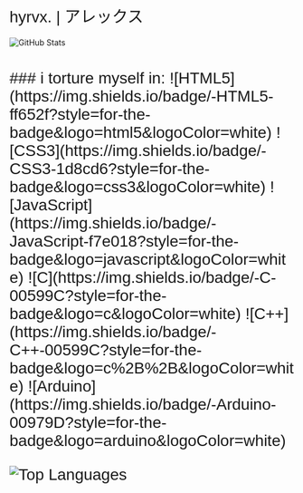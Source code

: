 <link href="https://fonts.googleapis.com/css2?family=Montserrat:wght@100&display=swap" rel="stylesheet">

<h1 style="font-family: 'Montserrat', sans-serif; font-weight: 100;">hyrvx. | アレックス</h1>

![GitHub Stats](https://github-readme-stats.vercel.app/api?username=hyrvx&show_icons=true&theme=radical)


<h1 style="font-family: 'Montserrat', sans-serif; font-weight: 100;">### i torture myself in:</span>
![HTML5](https://img.shields.io/badge/-HTML5-ff652f?style=for-the-badge&logo=html5&logoColor=white)
![CSS3](https://img.shields.io/badge/-CSS3-1d8cd6?style=for-the-badge&logo=css3&logoColor=white)
![JavaScript](https://img.shields.io/badge/-JavaScript-f7e018?style=for-the-badge&logo=javascript&logoColor=white)
![C](https://img.shields.io/badge/-C-00599C?style=for-the-badge&logo=c&logoColor=white)
![C++](https://img.shields.io/badge/-C++-00599C?style=for-the-badge&logo=c%2B%2B&logoColor=white)
![Arduino](https://img.shields.io/badge/-Arduino-00979D?style=for-the-badge&logo=arduino&logoColor=white)

![Top Languages](https://github-readme-stats.vercel.app/api/top-langs/?username=hyrvx&layout=compact&theme=radical)

